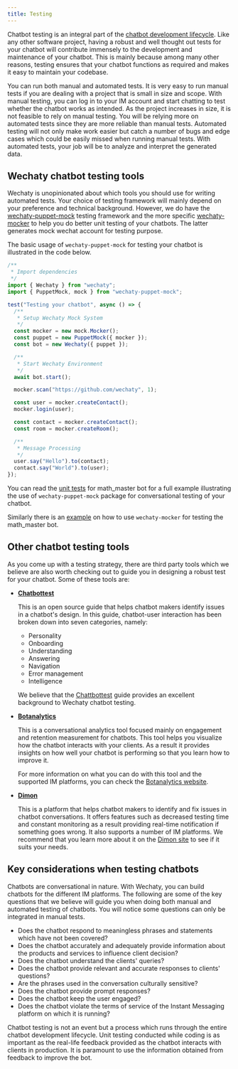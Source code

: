 ```yaml
---
title: Testing
---
```


Chatbot testing is an integral part of the [chatbot development lifecycle](lifecycle.md). Like any other software project, having a robust and well thought out tests for your chatbot will contribute immensely to the development and maintenance of your chatbot. This is mainly because among many other reasons, testing ensures that your chatbot functions as required and makes it easy to maintain your codebase.

You can run both manual and automated tests. It is very easy to run manual tests if you are dealing with a project that is small in size and scope. With manual testing, you can log in to your IM account and start chatting to test whether the chatbot works as intended. As the project increases in size, it is not feasible to rely on manual testing. You will be relying more on automated tests since they are more reliable than manual tests. Automated testing will not only make work easier but catch a number of bugs and edge cases which could be easily missed when running manual tests. With automated tests, your job will be to analyze and interpret the generated data.

## Wechaty chatbot testing tools

Wechaty is unopinionated about which tools you should use for writing automated tests. Your choice of testing framework will mainly depend on your preference and technical background. However, we do have the [wechaty-puppet-mock](https://www.npmjs.com/package/wechaty-puppet-mock) testing framework and the more specific [wechaty-mocker](https://github.com/wechaty/wechaty-mocker) to help you do better unit testing of your chatbots. The latter generates mock wechat account for testing purpose.

The basic usage of `wechaty-puppet-mock` for testing your chatbot is illustrated in the code below.

```js
/**
 * Import dependencies
 */
import { Wechaty } from "wechaty";
import { PuppetMock, mock } from "wechaty-puppet-mock";

test("Testing your chatbot", async () => {
  /**
   * Setup Wechaty Mock System
   */
  const mocker = new mock.Mocker();
  const puppet = new PuppetMock({ mocker });
  const bot = new Wechaty({ puppet });

  /**
   * Start Wechaty Environment
   */
  await bot.start();

  mocker.scan("https://github.com/wechaty", 1);

  const user = mocker.createContact();
  mocker.login(user);

  const contact = mocker.createContact();
  const room = mocker.createRoom();

  /**
   * Message Processing
   */
  user.say("Hello").to(contact);
  contact.say("World").to(user);
});
```

You can read the [unit tests](https://github.com/wechaty/wechaty-vorpal-contrib/blob/master/src/contrib/math_master/math_master.spec.ts) for math_master bot for a full example illustrating the use of `wechaty-puppet-mock` package for conversational testing of your chatbot.

Similarly there is an [example](https://github.com/wechaty/wechaty-mocker/blob/master/examples/math-master.ts) on how to use `wechaty-mocker` for testing the math_master bot.

## Other chatbot testing tools

As you come up with a testing strategy, there are third party tools which we believe are also worth checking out to guide you in designing a robust test for your chatbot. Some of these tools are:

- **[Chatbottest](https://chatbottest.com/)**

  This is an open source guide that helps chatbot makers identify issues in a chatbot's design. In this guide, chatbot-user interaction has been broken down into seven categories, namely:

  - Personality
  - Onboarding
  - Understanding
  - Answering
  - Navigation
  - Error management
  - Intelligence

  We believe that the [Chattbottest](https://chatbottest.com/) guide provides an excellent background to Wechaty chatbot testing.

- **[Botanalytics](https://botanalytics.co/)**

  This is a conversational analytics tool focused mainly on engagement and retention measurement for chatbots. This tool helps you visualize how the chatbot interacts with your clients. As a result it provides insights on how well your chatbot is performing so that you learn how to improve it.

  For more information on what you can do with this tool and the supported IM platforms, you can check the [Botanalytics website](https://botanalytics.co/).

- **[Dimon](http://dimon.co/)**

  This is a platform that helps chatbot makers to identify and fix issues in chatbot conversations. It offers features such as decreased testing time and constant monitoring as a result providing real-time notification if something goes wrong. It also supports a number of IM platforms. We recommend that you learn more about it on the [Dimon site](http://dimon.co/) to see if it suits your needs.

## Key considerations when testing chatbots

Chatbots are conversational in nature. With Wechaty, you can build chatbots for the different IM platforms. The following are some of the key questions that we believe will guide you when doing both manual and automated testing of chatbots. You will notice some questions can only be integrated in manual tests.

- Does the chatbot respond to meaningless phrases and statements which have not been covered?
- Does the chatbot accurately and adequately provide information about the products and services to influence client decision?
- Does the chatbot understand the clients' queries?
- Does the chatbot provide relevant and accurate responses to clients' questions?
- Are the phrases used in the conversation culturally sensitive?
- Does the chatbot provide prompt responses?
- Does the chatbot keep the user engaged?
- Does the chatbot violate the terms of service of the Instant Messaging platform on which it is running?

Chatbot testing is not an event but a process which runs through the entire chatbot development lifecycle. Unit testing conducted while coding is as important as the real-life feedback provided as the chatbot interacts with clients in production. It is paramount to use the information obtained from feedback to improve the bot.
